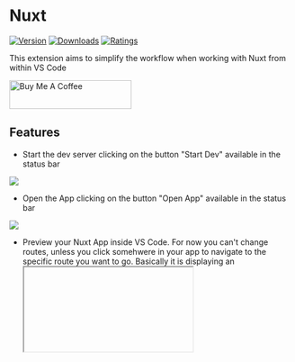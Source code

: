 # Nuxt

<p><a href="https://marketplace.visualstudio.com/items?itemName=allanoricil.nuxt" target="_blank" rel="noreferrer noopener"><img src="https://vsmarketplacebadge.apphb.com/version/allanoricil.nuxt.svg?style=for-the-badge&colorA=252526&colorB=43A047&label=VERSION" alt="Version"></a>
<a href="https://marketplace.visualstudio.com/items?itemName=allanoricil.nuxt" target="_blank" rel="noreferrer noopener"><img src="https://vsmarketplacebadge.apphb.com/downloads/allanoricil.nuxt.svg?style=for-the-badge&colorA=252526&colorB=43A047&label=DOWNLOADS" alt="Downloads"></a>
<a href="https://marketplace.visualstudio.com/items?itemName=allanoricil.nuxt" target="_blank" rel="noreferrer noopener"><img src="https://vsmarketplacebadge.apphb.com/rating-star/allanoricil.nuxt.svg?style=for-the-badge&colorA=252526&colorB=43A047&label=RATING" alt="Ratings"></a></p>

This extension aims to simplify the workflow when working with Nuxt from within VS Code

<a href="https://www.buymeacoffee.com/allanoricil" target="_blank"><img src="https://cdn.buymeacoffee.com/buttons/default-orange.png" alt="Buy Me A Coffee" style="height: 51px !important;width: 217px !important;" ></a>

## Features

- Start the dev server clicking on the button "Start Dev" available in the status bar

<img src="https://drive.google.com/uc?id=1yhkQn3ZvMSDn3ELaDdpgPTtsHyEY_-Fq"></img>

- Open the App clicking on the button "Open App" available in the status bar

<img src="https://drive.google.com/uc?id=1oD9cnv3nw5AcyJwQoscEAJsrzPj_dgeE"></img>

- Preview your Nuxt App inside VS Code. For now you can't change routes, unless you click somehwere in your app to navigate to the specific route you want to go. Basically it is displaying an <iframe> pointing to `http://localhost:3000`. It also does not allow you to open the Vue DevTools. I will research to see if I can make it work inside vscode.

To configure the `Open App` button to open the app inside vscode you have to set `nuxt.openInTheBrowser` setting for your workspace/user to `false`. Another way is to use the command `Nuxt: Open App`, which does not require you to set the setting.

<img src="https://drive.google.com/uc?id=1oUTR5PCOItQwPAYi2uKDlvm1Gs4o2c9Z" width="1200px"></img>


<!-- COMMANDS_START -->
## Commands (2)

|Command|Description|
|-|-|
|Nuxt.startDevServer|Nuxt: Start Dev Server|
|Nuxt.openApp|Nuxt: Open App|
<!-- COMMANDS_END -->

<!-- SETTINGS_START -->
## Settings (1)

|Setting|Type|Default|Description|
|-|-|-|-|
|nuxt.openInTheBrowser|boolean|**true**|If checked, vscode will open the browser when you click on the 'Open App' button, otherwise it will open the app side by side with the code you were editing.|
<!-- SETTINGS_END -->